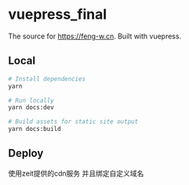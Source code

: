 # vuepress_final

The source for https://feng-w.cn. Built with vuepress.

## Local

```sh
# Install dependencies
yarn

# Run locally
yarn docs:dev

# Build assets for static site output
yarn docs:build
```

## Deploy

使用zeit提供的cdn服务 并且绑定自定义域名
